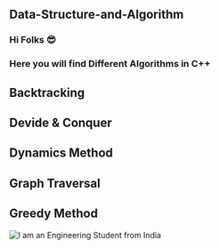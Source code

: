 ## Data-Structure-and-Algorithm
### Hi Folks 😎
### Here you will find Different Algorithms in C++ 
## Backtracking
## Devide & Conquer
## Dynamics Method
## Graph Traversal
## Greedy Method
![I am an Engineering Student from India](https://miro.medium.com/max/1400/1*sMryEXZVPKFjGNcfSzE8Mw.jpeg)
